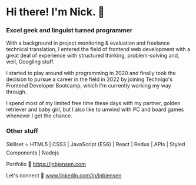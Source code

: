 # Hi there! I'm Nick. 👋

### Excel geek and linguist turned programmer
With a background in project monitoring & evaluation and freelance technical translation, I entered the field of frontend web development with a great deal of experience with structured thinking, problem-solving and, well, Googling stuff.

I started to play around with programming in 2020 and finally took the decision to pursue a career in the field in 2022 by joining Technigo's Frontend Developer Bootcamp, which I'm currently working my way through.

I spend most of my limited free time these days with my partner, golden retriever and baby girl, but I also like to unwind with PC and board games whenever I get the chance.

### Other stuff

Skillset ⭐
HTML5 | CSS3 | JavaScript (ES6) | React | Redux | APIs | Styled Components | Nodejs

Portfolio 🎨
https://jnbjensen.com

Let's connect 🤝
www.linkedin.com/in/jnbjensen

